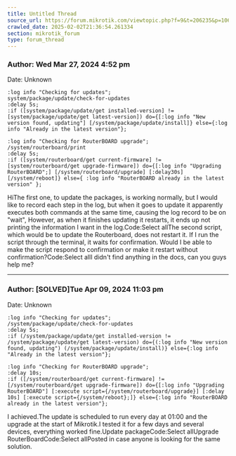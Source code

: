 ```yaml
---
title: Untitled Thread
source_url: https://forum.mikrotik.com/viewtopic.php?f=9&t=206235&p=1068758#p1068758
crawled_date: 2025-02-02T21:36:54.261334
section: mikrotik_forum
type: forum_thread
---
```


### Author: Wed Mar 27, 2024 4:52 pm
Date: Unknown

```
:log info "Checking for updates";
system/package/update/check-for-updates
:delay 5s;
:if ([system/package/update/get installed-version] != [system/package/update/get latest-version]) do={[:log info "New version found, updating"] [/system/package/update/install]} else={:log info "Already in the latest version"};
```

```
:log info "Checking for RouterBOARD upgrade";
/system/routerboard/print
:delay 5s;
:if ([system/routerboard/get current-firmware] != [system/routerboard/get upgrade-firmware]) do={[:log info "Upgrading RouterBOARD";] [/system/routerboard/upgrade] [:delay30s] [/system/reboot]} else={ :log info "RouterBOARD already in the latest version" };
```

HiThe first one, to update the packages, is working normally, but I would like to record each step in the log, but when it goes to update it apparently executes both commands at the same time, causing the log record to be on "wait", However, as when it finishes updating it restarts, it ends up not printing the information I want in the log.Code:Select allThe second script, which would be to update the Routerboard, does not restart it. If I run the script through the terminal, it waits for confirmation. Would I be able to make the script respond to confirmation or make it restart without confirmation?Code:Select allI didn't find anything in the docs, can you guys help me?


---
### Author: [SOLVED]Tue Apr 09, 2024 11:03 pm
Date: Unknown

```
:log info "Checking for updates";
/system/package/update/check-for-updates
:delay 5s;
:if (/system/package/update/get installed-version != /system/package/update/get latest-version) do={(:log info "New version found, updating") (/system/package/update/install)} else={:log info "Already in the latest version"};
```

```
:log info "Checking for RouterBOARD upgrade";
:delay 10s;
:if ([/system/routerboard/get current-firmware] != [/system/routerboard/get upgrade-firmware]) do={[:log info "Upgrading RouterBOARD"] [:execute script={/system/routerboard/upgrade}] [:delay 10s] [:execute script={/system/reboot};]} else={:log info "RouterBOARD already in the latest version"};
```

I achieved.The update is scheduled to run every day at 01:00 and the upgrade at the start of Mikrotik.I tested it for a few days and several devices, everything worked fine.Update packageCode:Select allUpgrade RouterBoardCode:Select allPosted in case anyone is looking for the same solution.

